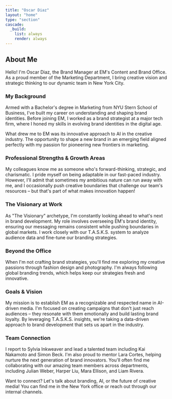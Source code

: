 ```yaml
---
title: "Oscar Diaz"
layout: "home"
type: "section"
cascade:
  _build:
    list: always
    render: always
---
```

## About Me

Hello! I'm Oscar Diaz, the Brand Manager at EM's Content and Brand Office. As a proud member of the Marketing Department, I bring creative vision and strategic thinking to our dynamic team in New York City.

### My Background

Armed with a Bachelor's degree in Marketing from NYU Stern School of Business, I've built my career on understanding and shaping brand identities. Before joining EM, I worked as a brand strategist at a major tech firm, where I honed my skills in evolving brand identities in the digital age.

What drew me to EM was its innovative approach to AI in the creative industry. The opportunity to shape a new brand in an emerging field aligned perfectly with my passion for pioneering new frontiers in marketing.

### Professional Strengths & Growth Areas

My colleagues know me as someone who's forward-thinking, strategic, and charismatic. I pride myself on being adaptable in our fast-paced industry. However, I'll admit that sometimes my ambitious nature can run away with me, and I occasionally push creative boundaries that challenge our team's resources – but that's part of what makes innovation happen!

### The Visionary at Work

As "The Visionary" archetype, I'm constantly looking ahead to what's next in brand development. My role involves overseeing EM's brand identity, ensuring our messaging remains consistent while pushing boundaries in global markets. I work closely with our T.A.S.K.S. system to analyze audience data and fine-tune our branding strategies.

### Beyond the Office

When I'm not crafting brand strategies, you'll find me exploring my creative passions through fashion design and photography. I'm always following global branding trends, which helps keep our strategies fresh and innovative.

### Goals & Vision

My mission is to establish EM as a recognizable and respected name in AI-driven media. I'm focused on creating campaigns that don't just reach audiences – they resonate with them emotionally and build lasting brand loyalty. By leveraging T.A.S.K.S. insights, we're taking a data-driven approach to brand development that sets us apart in the industry.

### Team Connection

I report to Sylvia Inkweaver and lead a talented team including Kai Nakamoto and Simon Beck. I'm also proud to mentor Lara Cortes, helping nurture the next generation of brand innovators. You'll often find me collaborating with our amazing team members across departments, including Julian Weber, Harper Liu, Mara Ellison, and Liam Rivera.

<aside>
Want to connect? Let's talk about branding, AI, or the future of creative media! You can find me in the New York office or reach out through our internal channels.

</aside>